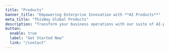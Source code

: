 ```yaml
---
title: "Products"
banner_title: "Empowering Enterprise Innovation with **AI Products**"
meta_title: "ThisWay Global Products"
description: "Transform your business operations with our suite of AI-powered products: high-performance computing, AI model marketplace, and intelligent recruitment technology."
button:
  enable: true
  label: "Get Started Now"
  link: "/contact"
---
```

